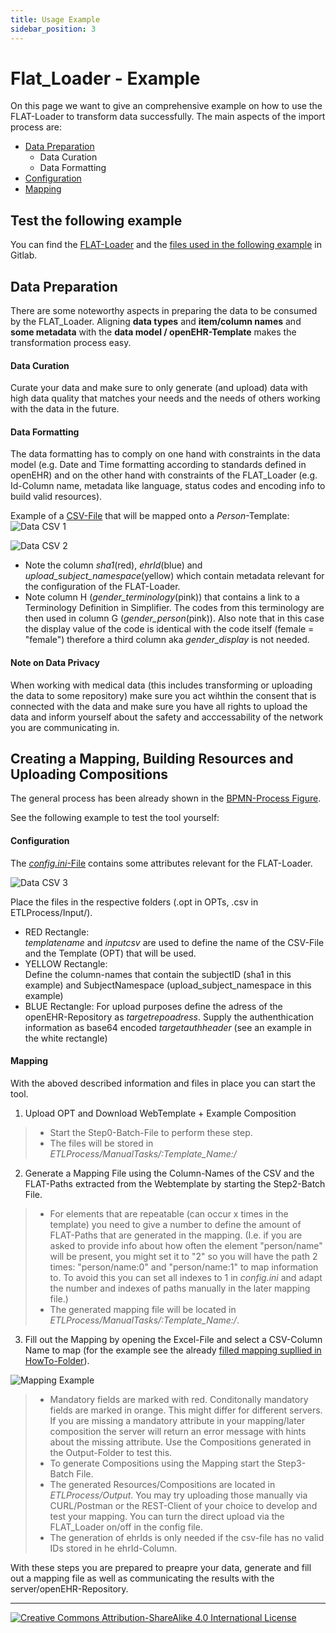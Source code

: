 ```yaml
---
title: Usage Example
sidebar_position: 3
---
```


# Flat_Loader - Example
On this page we want to give an comprehensive example on how to use the FLAT-Loader to transform data successfully. The main aspects of the import process are:

- [Data Preparation](#data-preparation)
  - Data Curation
  - Data Formatting
- [Configuration](#configuration)
- [Mapping](#mapping)

## Test the following example
You can find the [FLAT-Loader](https://gitlab.gwdg.de/medinfpub/openehr_flat_loader) and the [files used in the following example](https://gitlab.gwdg.de/medinfpub/openehr_flat_loader/-/tree/master/HowTo/FLAT_Loader_Testcase_Person) in Gitlab.

## Data Preparation
There are some noteworthy aspects in preparing the data to be consumed by the FLAT_Loader. Aligning **data types** and **item/column names** and **some metadata** with the **data model / openEHR-Template** makes the transformation process easy.

#### Data Curation
Curate your data and make sure to only generate (and upload) data with high data quality that matches your needs and the needs of others working with the data in the future.

#### Data Formatting
The data formatting has to comply on one hand with constraints in the data model (e.g. Date and Time formatting according to standards defined in openEHR) and on the other hand with constraints of the FLAT_Loader (e.g. Id-Column name, metadata like language, status codes and encoding info to build valid resources). 

Example of a [CSV-File](https://gitlab.gwdg.de/medinfpub/openehr_flat_loader/-/blob/master/HowTo/FLAT_Loader_Testcase_Person/Input/CSV/ucc_score_person_utf8_updated.csv) that will be mapped onto a _Person_-Template:
![Data CSV 1](/img/data_csv_1.jpg)

![Data CSV 2](/img/data_csv_2.jpg)

- Note the column _sha1_(red), _ehrId_(blue) and _upload_subject_namespace_(yellow) which contain metadata relevant for the configuration of the FLAT-Loader.
- Note column H (_gender_terminology_(pink)) that contains a link to a Terminology Definition in Simplifier. The codes from this terminology are then used in column G (_gender_person_(pink)). Also note that in this case the display value of the code is identical with the code itself (female = "female") therefore a third column aka _gender_display_ is not needed.

#### Note on Data Privacy
When working with medical data (this includes transforming or uploading the data to some repository) make sure you act wihthin the consent that is connected with the data and make sure you have all rights to upload the data and inform yourself about the safety and acccessability of the network you are communicating in.

## Creating a Mapping, Building Resources and Uploading Compositions
The general process has been already shown in the [BPMN-Process Figure](./flat_loader.md#tool-usage-steps). 

See the following example to test the tool yourself:

#### Configuration
The [_config.ini_-File](https://gitlab.gwdg.de/medinfpub/openehr_flat_loader/-/blob/master/HowTo/FLAT_Loader_Testcase_Person/config.ini) contains some attributes relevant for the FLAT-Loader.

![Data CSV 3](/img/config-ini.jpg)

Place the files in the respective folders (.opt in OPTs, .csv in ETLProcess/Input/).
- RED Rectangle:  
_templatename_ and _inputcsv_ are used to define the name of the CSV-File and the Template (OPT) that will be used.
- YELLOW Rectangle:  
Define the column-names that contain the subjectID (sha1 in this example) and SubjectNamespace (upload_subject_namespace in this example)
- BLUE Rectangle:
For upload purposes define the adress of the openEHR-Repository as _targetrepoadress_. Supply the authenthication information as base64 encoded _targetauthheader_ (see an example in the white rectangle)

#### Mapping
With the aboved described information and files in place you can start the tool.

1. Upload OPT and Download WebTemplate + Example Composition
>  - Start the Step0-Batch-File to perform these step.
>  - The files will be stored in _ETLProcess/ManualTasks/:Template_Name:/_
2. Generate a Mapping File using the Column-Names of the CSV and the FLAT-Paths extracted from the Webtemplate by starting the Step2-Batch File.
>  - For elements that are repeatable (can occur x times in the template) you need to give a number to define the amount of FLAT-Paths that are generated in the mapping. 
  (I.e. if you are asked to provide info about how often the element "person/name" will be present, you might set it to "2" so you will have the path 2 times: "person/name:0" and "person/name:1" to map information to. To avoid this you can set all indexes to 1 in _config.ini_ and adapt the number and indexes of paths manually in the later mapping file.)
  > - The generated mapping file will be located in _ETLProcess/ManualTasks/:Template_Name:/_.
3. Fill out the Mapping by opening the Excel-File and select a CSV-Column Name to map (for the example see the already [filled mapping supllied in HowTo-Folder](https://gitlab.gwdg.de/medinfpub/openehr_flat_loader/-/blob/master/HowTo/FLAT_Loader_Testcase_Person/ManualTasks/Person_MAPPING.xlsx)).

![Mapping Example](/img/mapping_example.jpg)

> - Mandatory fields are marked with red. Conditonally mandatory fields are marked in orange. This might differ for different servers. If you are missing a mandatory attribute in your mapping/later composition the server will return an error message with hints about the missing attribute. Use the Compositions generated in the Output-Folder to test this.
> - To generate Compositions using the Mapping start the Step3-Batch File.
> - The generated Resources/Compositions are located in _ETLProcess/Output_. You may try uploading those manually via CURL/Postman or the REST-Client of your choice to develop and test your mapping. You can turn the direct upload via the FLAT_Loader on/off in the config file.
> - The generation of ehrIds is only needed if the csv-file has no valid IDs stored in he ehrId-Column.

With these steps you are prepared to preapre your data, generate and fill out a mapping file as well as communicating the results with the server/openEHR-Repository.

---
[![Creative Commons Attribution-ShareAlike 4.0 International License](https://i.creativecommons.org/l/by-sa/4.0/88x31.png "Creative Commons Attribution-ShareAlike 4.0 International License")](http://creativecommons.org/licenses/by-sa/4.0/)